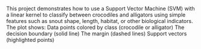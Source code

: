 This project demonstrates how to use a Support Vector Machine (SVM) with a linear kernel to classify 
between crocodiles and alligators using simple features such as
snout shape, length, habitat, or other biological indicators.
The plot shows:
Data points colored by class (crocodile or alligator)
The decision boundary (solid line)
The margin (dashed lines)
Support vectors (highlighted points)
